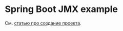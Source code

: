 Spring Boot JMX example
=======================
См. [статью про создание проекта](https://urvanov.ru/2018/05/09/spring-boot-%d0%b8-jmx/).